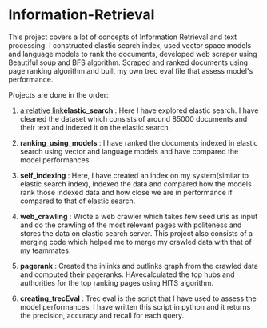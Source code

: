 # Information-Retrieval

This project covers a lot of concepts of Information Retrieval and text processing. I constructed elastic search index, used vector space models and
language models to rank the documents, developed web scraper using Beautiful soup and BFS algorithm.  Scraped and ranked documents using page ranking
algorithm and built my own trec eval file that assess model's performance.

Projects are done in the order:

1. [a relative link](/elastic_search)**elastic_search** : Here I have explored elastic search. I have cleaned the dataset which consists of around 85000 documents and their text and indexed it on the elastic search.

2. **ranking_using_models** : I have ranked the documents indexed in elastic search using vector and language models and have compared the model performances.

3. **self_indexing** : Here, I have created an index on my system(similar to elastic search index), indexed the data and compared how the models rank those indexed data and how close we are in performance if compared to that of elastic search.

4. **web_crawling** : Wrote a web crawler which takes few seed urls as input and do the crawling of the most relevant pages with politeness and stores the data on elastic search server. This project also consists of a merging code which helped me to merge my crawled data with that of my teammates.

5. **pagerank** : Created the inlinks and outlinks graph from the crawled data and computed their pageranks. HAvecalculated the top hubs and authorities for the top ranking pages using HITS algorithm.

6. **creating_trecEval** : Trec eval is the script that I have used to assess the model performances. I have written this script in python and it returns the precision, accuracy and recall for each query.




